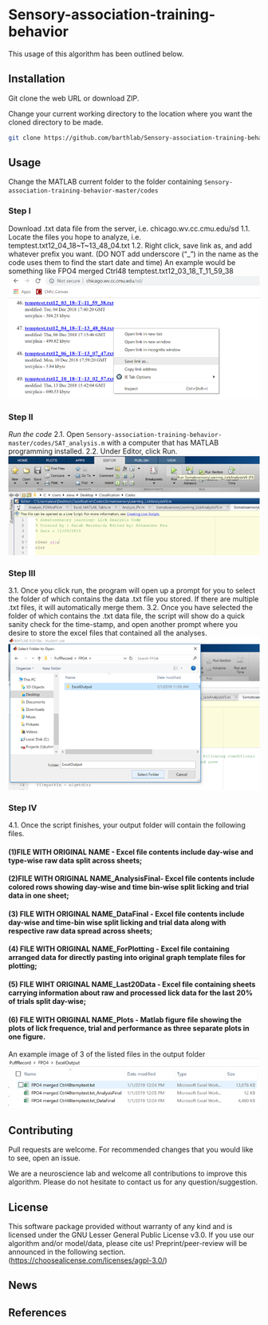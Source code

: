 # Sensory-association-training-behavior

This usage of this algorithm has been outlined below.

## Installation

Git clone the web URL or download ZIP. 

Change your current working directory to the location where you want the cloned directory to be made.

```bash
git clone https://github.com/barthlab/Sensory-association-training-behavior.git
```

## Usage
Change the MATLAB current folder to the folder containing `Sensory-association-training-behavior-master/codes` 

### Step I
Download .txt data file from the server, i.e. chicago.wv.cc.cmu.edu/sd
1.1. Locate the files you hope to analyze, i.e. temptest.txt12_04_18~T~13_48_04.txt
1.2. Right click, save link as, and add whatever prefix you want. (DO NOT add underscore (“_”) in the name as the code uses them to find the start date and time) An example would be something like FPO4 merged Ctrl48 temptest.txt12_03_18_T_11_59_38
![step1](demo/step1.png)

### Step II
*Run the code*
2.1.	Open `Sensory-association-training-behavior-master/codes/SAT_analysis.m` with a computer that has MATLAB programming installed. 
2.2.	Under Editor, click Run.
![step2](demo/step2.png)

### Step III
3.1.	Once you click run, the program will open up a prompt for you to select the folder of which contains the data .txt file you stored. If there are multiple .txt files, it will automatically merge them.
3.2.	Once you have selected the folder of which contains the .txt data file, the script will show do a quick sanity check for the time-stamp, and open another prompt where you desire to store the excel files that contained all the analyses.
![step3](demo/step3.png)

### Step IV
4.1.	Once the script finishes, your output folder will contain the following files. 

#### (1)FILE WITH ORIGINAL NAME - Excel file contents include day-wise and type-wise raw data split across sheets; 
#### (2)FILE WITH ORIGINAL NAME_AnalysisFinal- Excel file contents include colored rows showing day-wise and time bin-wise split licking and trial data in one sheet; 
#### (3) FILE WITH ORIGINAL NAME_DataFinal - Excel file contents include day-wise and time-bin wise split licking and trial data along with respective raw data spread across sheets; 
#### (4) FILE WITH ORIGINAL NAME_ForPlotting - Excel file containing arranged data for directly pasting into original graph template files for plotting; 
#### (5) FILE WIHT ORIGINAL NAME_Last20Data - Excel file containing sheets carrying information about raw and processed lick data for the last 20% of trials split day-wise; 
#### (6) FILE WITH ORIGINAL NAME_Plots - Matlab figure file showing the plots of lick frequence, trial and performance as three separate plots in one figure.

An example image of 3 of the listed files in the output folder
![step4](demo/step4.png)


## Contributing

Pull requests are welcome. For recommended changes that you would like to see, open an issue.

We are a neuroscience lab and welcome all contributions to improve this algorithm. Please do not hesitate to contact us for any question/suggestion.

## License

This software package provided without warranty of any kind and is licensed under the GNU Lesser General Public License v3.0. 
If you use our algorithm and/or model/data, please cite us! Preprint/peer-review will be announced in the following section. (https://choosealicense.com/licenses/agpl-3.0/)

## News


## References


